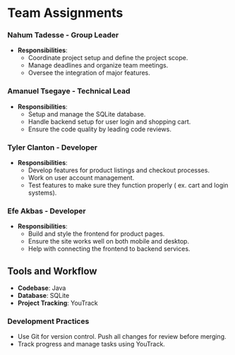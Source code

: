 # Team Assignments

### Nahum Tadesse - Group Leader
- **Responsibilities**:
  - Coordinate project setup and define the project scope.
  - Manage deadlines and organize team meetings.
  - Oversee the integration of major features.

### Amanuel Tsegaye - Technical Lead
- **Responsibilities**:
  - Setup and manage the SQLite database.
  - Handle backend setup for user login and shopping cart.
  - Ensure the code quality by leading code reviews.

### Tyler Clanton - Developer
- **Responsibilities**:
  - Develop features for product listings and checkout processes.
  - Work on user account management.
  - Test features to make sure they function properly ( ex. cart and login systems).

### Efe Akbas - Developer
- **Responsibilities**:
  - Build and style the frontend for product pages.
  - Ensure the site works well on both mobile and desktop.
  - Help with connecting the frontend to backend services.

## Tools and Workflow

- **Codebase**: Java
- **Database**: SQLite
- **Project Tracking**: YouTrack

### Development Practices
- Use Git for version control. Push all changes for review before merging.
- Track progress and manage tasks using YouTrack.


